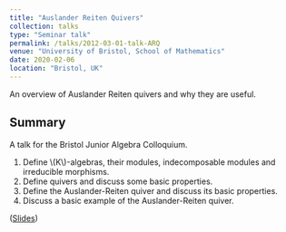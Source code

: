 ```yaml
---
title: "Auslander Reiten Quivers"
collection: talks
type: "Seminar talk"
permalink: /talks/2012-03-01-talk-ARQ
venue: "University of Bristol, School of Mathematics"
date: 2020-02-06
location: "Bristol, UK"
---
```


An overview of Auslander Reiten quivers and why they are useful.

## Summary
A talk for the Bristol Junior Algebra Colloquium.
1. Define \\(K\\)-algebras, their modules, indecomposable modules and irreducible morphisms.
2. Define quivers and discuss some basic properties.
3. Define the Auslander-Reiten quiver and discuss its basic properties.
4. Discuss a basic example of the Auslander-Reiten quiver.

([Slides](https://l-kershaw.github.io/files/pres-ARQ.pdf))
